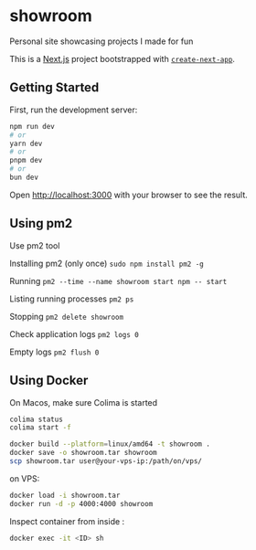 # showroom
Personal site showcasing projects I made for fun

This is a [Next.js](https://nextjs.org/) project bootstrapped with [`create-next-app`](https://github.com/vercel/next.js/tree/canary/packages/create-next-app).

## Getting Started

First, run the development server:

```bash
npm run dev
# or
yarn dev
# or
pnpm dev
# or
bun dev
```

Open [http://localhost:3000](http://localhost:3000) with your browser to see the result.

## Using pm2
Use pm2 tool

Installing pm2 (only once)
```sudo npm install pm2 -g```

Running
```pm2 --time --name showroom start npm -- start```

Listing running processes
```pm2 ps```

Stopping
```pm2 delete showroom```

Check application logs
```pm2 logs 0```

Empty logs
```pm2 flush 0```

## Using Docker
On Macos, make sure Colima is started

```bash
colima status
colima start -f
```

```bash
docker build --platform=linux/amd64 -t showroom .
docker save -o showroom.tar showroom
scp showroom.tar user@your-vps-ip:/path/on/vps/
```

on VPS:
```bash
docker load -i showroom.tar
docker run -d -p 4000:4000 showroom
```

Inspect container from inside :
```bash
docker exec -it <ID> sh
```